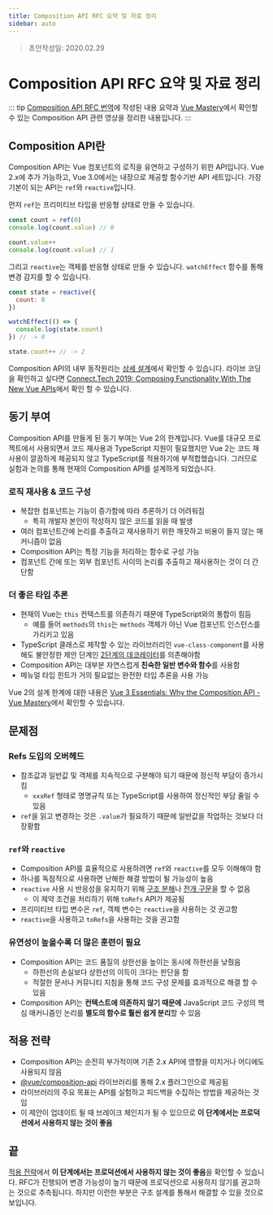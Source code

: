 ```yaml
---
title: Composition API RFC 요약 및 자료 정리
sidebar: auto
---
```


> 초안작성일: 2020.02.29

# Composition API RFC 요약 및 자료 정리

::: tip
[Composition API RFC 번역](/blog/composition-api-rfc/)에 작성된 내용 요약과 [Vue Mastery](https://www.vuemastery.com/)에서 확인할 수 있는 Composition API 관련 영상을 정리한 내용입니다.
:::

## Composition API란
Composition API는 Vue 컴포넌트의 로직을 유연하고 구성하기 위한 API입니다. Vue 2.x에 추가 가능하고, Vue 3.0에서는 내장으로 제공할 함수기반 API 세트입니다. 가장 기본이 되는 API는 `ref`와 `reactive`입니다.

먼저 `ref`는 프리미티브 타입을 반응형 상태로 만들 수 있습니다.
```js
const count = ref(0)
console.log(count.value) // 0

count.value++
console.log(count.value) // 1
```

그리고 `reactive`는 객체를 반응형 상태로 만들 수 있습니다. `watchEffect` 함수를 통해 변경 감지를 할 수 있습니다.
```js
const state = reactive({
  count: 0
})

watchEffect(() => {
  console.log(state.count)
}) // -> 0

state.count++ // -> 2
```

Composition API의 내부 동작원리는 [상세 설계](/blog/composition-api-rfc/#상세-설계-detailed-design)에서 확인할 수 있습니다. 라이브 코딩을 확인하고 싶다면 [Connect.Tech 2019: Composing Functionality With The New Vue APIs](https://www.vuemastery.com/conferences/connect-tech-2019/composing-functionality-with-the-new-vue-apis/)에서 확인 할 수 있습니다.

## 동기 부여
Composition API를 만들게 된 동기 부여는 Vue 2의 한계입니다. Vue를 대규모 프로젝트에서 사용되면서 코드 재사용과 TypeScript 지원이 필요했지만 Vue 2는 코드 재사용이 깔끔하게 제공되지 않고 TypeScript를 적용하기에 부적합했습니다. 그러므로 실험과 논의를 통해 현재의 Composition API를 설계하게 되었습니다.

### 로직 재사용 & 코드 구성
- 복잡한 컴포넌트는 기능이 증가함에 따라 추론하기 더 어려워짐
  - 특히 개발자 본인이 작성하지 않은 코드를 읽을 때 발생 
- 여러 컴포넌트간에 논리를 추출하고 재사용하기 위한 깨끗하고 비용이 들지 않는 매커니즘이 없음
- Composition API는 특정 기능을 처리하는 함수로 구성 가능
- 컴포넌트 간에 또는 외부 컴포넌트 사이의 논리를 추출하고 재사용하는 것이 더 간단함

### 더 좋은 타입 추론
- 현재의 Vue는 `this` 컨텍스트를 의존하기 때문에 TypeScript와의 통합이 힘듬
  - 예를 들어 `methods`의 `this`는 `methods` 객체가 아닌 Vue 컴포넌트 인스턴스를 가리키고 있음
- TypeScript 클래스로 제작할 수 있는 라이브러리인 `vue-class-component`를 사용해도 불안정한 제안 단계인 [2단계의 데코레이터](https://github.com/tc39/proposal-decorators)를 의존해야함
- Composition API는 대부분 자연스럽게 **친숙한 일반 변수와 함수**를 사용함
- 메뉴얼 타입 힌트가 거의 필요없는 완전한 타입 추론을 사용 가능

Vue 2의 설계 한계에 대한 내용은 [Vue 3 Essentials: Why the Composition API - Vue Mastery](https://www.vuemastery.com/courses/vue-3-essentials/why-the-composition-api/)에서 확인할 수 있습니다.

## 문제점
### Refs 도입의 오버헤드
- 참조값과 일반값 및 객체를 지속적으로 구분해야 되기 때문에 정신적 부담이 증가시킴
  - `xxxRef` 형태로 명명규칙 또는 TypeScript를 사용하여 정신적인 부담 줄일 수 있음
- `ref`을 읽고 변경하는 것은 `.value`가 필요하기 때문에 일반값을 작업하는 것보다 더 장황함

### `ref`와 `reactive`
- Composition API를 효율적으로 사용하려면 `ref`와 `reactive`를 모두 이해해야 함
- 하나를 독점적으로 사용하면 난해한 해결 방법이 될 가능성이 높음
- `reactive` 사용 시 반응성을 유지하기 위해 [구조 분해](https://developer.mozilla.org/ko/docs/Web/JavaScript/Reference/Operators/Destructuring_assignment)나 [전개 구문](https://developer.mozilla.org/ko/docs/Web/JavaScript/Reference/Operators/Spread_syntax)을 할 수 없음
  - 이 제약 조건을 처리하기 위해 `toRefs` API가 제공됨
- 프리미티브 타입 변수은 `ref`, 객체 변수는 `reactive`을 사용하는 것 권고함
- `reactive`을 사용하고 `toRefs`을 사용하는 것을 권고함

### 유연성이 높을수록 더 많은 훈련이 필요
- Composition API는 코드 품질의 상한선을 높이는 동시에 하한선을 낮췄음
  - 하한선의 손실보다 상한선의 이득이 크다는 판단을 함
  - 적절한 문서나 커뮤니티 지침을 통해 코드 구성 문제를 효과적으로 해결 할 수 있음
- Composition API는 **컨텍스트에 의존하지 않기 때문에** JavaScript 코드 구성의 핵심 매커니즘인 논리를 **별도의 함수로 훨씬 쉽게 분리**할 수 있음

## 적용 전략
- Composition API는 순전히 부가적이며 기존 2.x API에 영향을 미치거나 어디에도 사용되지 않음
- [@vue/composition-api](https://github.com/vuejs/composition-api) 라이브러리를 통해 2.x 플러그인으로 제공됨
- 라이브러리의 주요 목표는 API를 실험하고 피드백을 수집하는 방법을 제공하는 것임
- 이 제안이 업데이트 될 때 브레이크 체인지가 될 수 있으므로 **이 단계에서는 프로덕션에서 사용하지 않는 것이 좋음**

## 끝
[적용 전략](#적용-전략)에서 **이 단계에서는 프로덕션에서 사용하지 않는 것이 좋음**을 확인할 수 있습니다. RFC가 진행되어 변경 가능성이 높기 때문에 프로덕션으로 사용하지 않기를 권고하는 것으로 추측됩니다. 하지만 이런한 부분은 구조 설계를 통해서 해결할 수 있을 것으로 보입니다.
